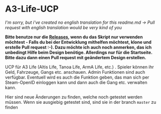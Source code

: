 # A3-Life-UCP

*I'm sorry, but i've created no english translation for this readme.md -> Pull request with english translation would be very kind of you*

**Bitte benutze nur die [Releases](https://github.com/majoess/A3-Life-UCP/releases), wenn du das Skript nur verwenden möchtest - Falls du bei der Entwicklung mithelfen möchtest, klone und erstelle Pull request :-). Dazu möchte ich auch noch anmerken, das ich unbedingt Hilfe beim Design benötige. Allerdings nur für die Startseite. Bitte dazu dann einen Pull request mit geändertem Design erstellen.**


UCP für A3 Life (Altis Life, Tanoa Life, ArmA Life, etc.) . Spieler können ihr Geld, Fahrzeuge, Gangs etc. anschauen. Admin Funktionen sind auch verfügbar. Eventuell wird es auch die Funktion geben, das man sich per Steam-OpenID einloggen kann und dann auch die Gang etc. verwalten kann.

Hier sind neue Änderungen zu finden, welche noch getestet werden müssen. Wenn sie ausgiebig getestet sind, sind sie in der branch `master` zu finden
